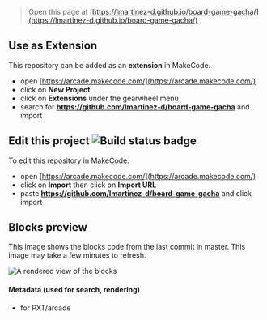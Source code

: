  


> Open this page at [https://lmartinez-d.github.io/board-game-gacha/](https://lmartinez-d.github.io/board-game-gacha/)

## Use as Extension

This repository can be added as an **extension** in MakeCode.

* open [https://arcade.makecode.com/](https://arcade.makecode.com/)
* click on **New Project**
* click on **Extensions** under the gearwheel menu
* search for **https://github.com/lmartinez-d/board-game-gacha** and import

## Edit this project ![Build status badge](https://github.com/lmartinez-d/board-game-gacha/workflows/MakeCode/badge.svg)

To edit this repository in MakeCode.

* open [https://arcade.makecode.com/](https://arcade.makecode.com/)
* click on **Import** then click on **Import URL**
* paste **https://github.com/lmartinez-d/board-game-gacha** and click import

## Blocks preview

This image shows the blocks code from the last commit in master.
This image may take a few minutes to refresh.

![A rendered view of the blocks](https://github.com/lmartinez-d/board-game-gacha/raw/master/.github/makecode/blocks.png)

#### Metadata (used for search, rendering)

* for PXT/arcade
<script src="https://makecode.com/gh-pages-embed.js"></script><script>makeCodeRender("{{ site.makecode.home_url }}", "{{ site.github.owner_name }}/{{ site.github.repository_name }}");</script>
